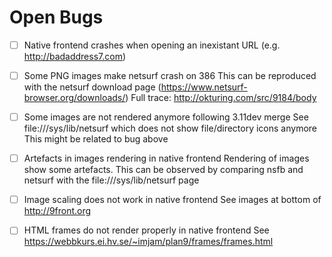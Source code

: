 # Open Bugs

- [ ] Native frontend crashes when opening an inexistant URL (e.g. http://badaddress7.com)

- [ ] Some PNG images make netsurf crash on 386
	This can be reproduced with the netsurf download page (https://www.netsurf-browser.org/downloads/)
	Full trace: http://okturing.com/src/9184/body

- [ ] Some images are not rendered anymore following 3.11dev merge
	See file:///sys/lib/netsurf which does not show file/directory icons anymore
	This might be related to bug above

- [ ] Artefacts in images rendering in native frontend
	Rendering of images show some artefacts.
	This can be observed by comparing nsfb and netsurf with the file:///sys/lib/netsurf page

- [ ] Image scaling does not work in native frontend
	See images at bottom of http://9front.org

- [ ] HTML frames do not render properly in native frontend
	See https://webbkurs.ei.hv.se/~imjam/plan9/frames/frames.html

